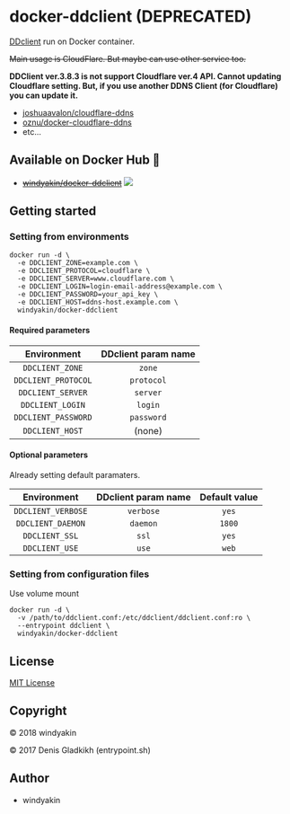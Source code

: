 # docker-ddclient (**DEPRECATED**)

[DDclient](https://sourceforge.net/projects/ddclient/) run on Docker container.

~~Main usage is CloudFlare. But maybe can use other service too.~~

**DDClient ver.3.8.3 is not support Cloudflare ver.4 API. Cannot updating Cloudflare setting. But, if you use another DDNS Client (for Cloudflare) you can update it.**

* [joshuaavalon/cloudflare-ddns](https://github.com/joshuaavalon/docker-cloudflare)
* [oznu/docker-cloudflare-ddns](https://github.com/oznu/docker-cloudflare-ddns)
* etc...

## Available on Docker Hub 🐳

* ~~[windyakin/docker-ddclient](https://hub.docker.com/r/windyakin/docker-ddclient/)~~ [![](https://images.microbadger.com/badges/image/windyakin/docker-ddclient.svg)](https://microbadger.com/images/windyakin/docker-ddclient)

## Getting started

### Setting from environments

```
docker run -d \
  -e DDCLIENT_ZONE=example.com \
  -e DDCLIENT_PROTOCOL=cloudflare \
  -e DDCLIENT_SERVER=www.cloudflare.com \
  -e DDCLIENT_LOGIN=login-email-address@example.com \
  -e DDCLIENT_PASSWORD=your_api_key \
  -e DDCLIENT_HOST=ddns-host.example.com \
  windyakin/docker-ddclient
```

#### Required parameters

|     Environment     | DDclient param name |
| :-----------------: | :-----------------: |
|   `DDCLIENT_ZONE`   |       `zone`        |
| `DDCLIENT_PROTOCOL` |     `protocol`      |
|  `DDCLIENT_SERVER`  |      `server`       |
|  `DDCLIENT_LOGIN`   |       `login`       |
| `DDCLIENT_PASSWORD` |     `password`      |
|   `DDCLIENT_HOST`   |       (none)        |


#### Optional parameters

Already setting default paramaters.

|    Environment     | DDclient param name | Default value |
| :----------------: | :-----------------: | :-----------: |
| `DDCLIENT_VERBOSE` |      `verbose`      |     `yes`     |
| `DDCLIENT_DAEMON`  |      `daemon`       |    `1800`     |
|   `DDCLIENT_SSL`   |        `ssl`        |     `yes`     |
|   `DDCLIENT_USE`   |        `use`        |     `web`     |

### Setting from configuration files

Use volume mount

```
docker run -d \
  -v /path/to/ddclient.conf:/etc/ddclient/ddclient.conf:ro \
  --entrypoint ddclient \
  windyakin/docker-ddclient
```

## License

[MIT License](LICENSE)

## Copyright

&copy; 2018 windyakin

&copy; 2017 Denis Gladkikh (entrypoint.sh)

## Author

* windyakin
